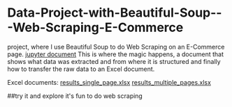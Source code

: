 # Data-Project-with-Beautiful-Soup---Web-Scraping-E-Commerce
project, where I use Beautiful Soup to do Web Scraping on an E-Commerce page.
[jupyter document](https://github.com/yeferson123k/-Data-Project-with-Beautiful-Soup---Web-Scraping-E-Commerce/blob/main/InitialTemplate.ipynb)
This is where the magic happens, a document that shows what data was extracted and from where it is structured and finally how to transfer the raw data to an Excel document.

Excel documents: 
[results_single_page.xlsx](https://github.com/yeferson123k/-Data-Project-with-Beautiful-Soup---Web-Scraping-E-Commerce/blob/main/results_single_page.xlsx)
[results_multiple_pages.xlsx](https://github.com/yeferson123k/-Data-Project-with-Beautiful-Soup---Web-Scraping-E-Commerce/blob/main/results_multiple_pages.xlsx)

##try it and explore it's fun to do web scraping
